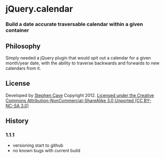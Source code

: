 

# 	jQuery.calendar
### Build a date accurate traversable calendar within a given container

## 	Philosophy
Simply needed a jQuery plugin that would spit out a calendar for a given month/year date,
with the ability to traverse backwards and forwards to new calendars from it.

## 	License
Developed by [Stephen Cave](sccave@gmail.com) Copyright 2012.
[Licensed under the Creative Commons Attribution-NonCommercial-ShareAlike 3.0 Unported (CC BY-NC-SA 3.0)](http://http://creativecommons.org/licenses/by-nc-sa/3.0/)


## 	History
### 1.1.1
* 	versioning start to github
* 	no known bugs with current build
